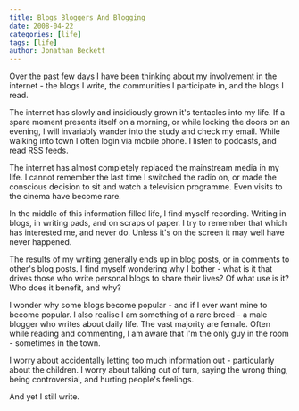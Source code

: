 ```yaml
---
title: Blogs Bloggers And Blogging
date: 2008-04-22
categories: [life]
tags: [life]
author: Jonathan Beckett
---
```


Over the past few days I have been thinking about my involvement in the internet - the blogs I write, the communities I participate in, and the blogs I read.

The internet has slowly and insidiously grown it's tentacles into my life. If a spare moment presents itself on a morning, or while locking the doors on an evening, I will invariably wander into the study and check my email. While walking into town I often login via mobile phone. I listen to podcasts, and read RSS feeds.

The internet has almost completely replaced the mainstream media in my life. I cannot remember the last time I switched the radio on, or made the conscious decision to sit and watch a television programme. Even visits to the cinema have become rare.

In the middle of this information filled life, I find myself recording. Writing in blogs, in writing pads, and on scraps of paper. I try to remember that which has interested me, and never do. Unless it's on the screen it may well have never happened.

The results of my writing generally ends up in blog posts, or in comments to other's blog posts. I find myself wondering why I bother - what is it that drives those who write personal blogs to share their lives? Of what use is it? Who does it benefit, and why?

I wonder why some blogs become popular - and if I ever want mine to become popular. I also realise I am something of a rare breed - a male blogger who writes about daily life. The vast majority are female. Often while reading and commenting, I am aware that I'm the only guy in the room - sometimes in the town.

I worry about accidentally letting too much information out - particularly about the children. I worry about talking out of turn, saying the wrong thing, being controversial, and hurting people's feelings.

And yet I still write.